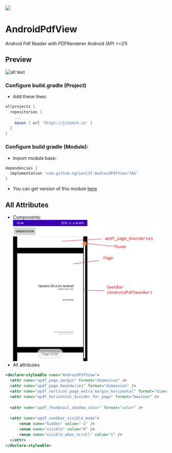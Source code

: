 [![](https://jitpack.io/v/ngtien137/AndroidPdfView.svg)](https://jitpack.io/#ngtien137/AndroidPdfView)
# AndroidPdfView
Android Pdf Reader with PDFRenderer Android (API >=21)
## Preview 
![alt text](https://github.com/ngtien137/AndroidPdfView/blob/main/resources/preview.gif) 
### Configure build.gradle (Project)
* Add these lines:
```gradle
allprojects {
  repositories {
    ...
    maven { url 'https://jitpack.io' }
  }
}
```
### Configure build gradle (Module):
* Import module base:
```gradle
dependencies {
  implementation 'com.github.ngtien137:AndroidPdfView:TAG'
}
```
* You can get version of this module [here](https://jitpack.io/#ngtien137AndroidPdfView)
## All Attributes 
* Components:
![alt text](https://github.com/ngtien137/AndroidPdfView/blob/main/resources/img_demo.png) 
* All attributes
```xml
<declare-styleable name="AndroidPdfView">
  <attr name="apdf_page_margin" format="dimension" />
  <attr name="apdf_page_boundaries" format="dimension" />
  <attr name="apdf_vertical_page_extra_margin_horizontal" format="dimension" />
  <attr name="apdf_horizontal_divider_for_page" format="boolean" />

  <attr name="apdf_thumbnail_shadow_color" format="color" />

  <attr name="apdf_seekbar_visible_mode">
      <enum name="hidden" value="-1" />
      <enum name="visible" value="0" />
      <enum name="visible_when_scroll" value="1" />
  </attr>
</declare-styleable>
```
